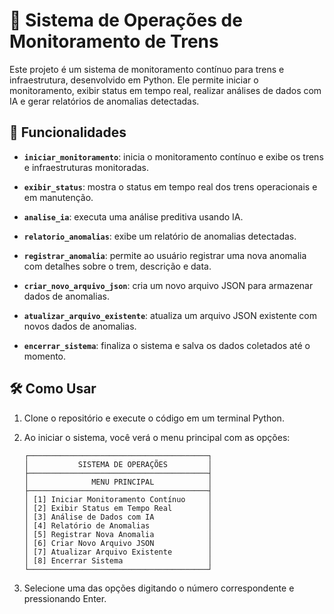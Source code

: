 # 🚉 Sistema de Operações de Monitoramento de Trens

Este projeto é um sistema de monitoramento contínuo para trens e infraestrutura, desenvolvido em Python. Ele permite iniciar o monitoramento, exibir status em tempo real, realizar análises de dados com IA e gerar relatórios de anomalias detectadas.

## 📝 Funcionalidades

- **`iniciar_monitoramento`**: inicia o monitoramento contínuo e exibe os trens e infraestruturas monitoradas.
  
- **`exibir_status`**: mostra o status em tempo real dos trens operacionais e em manutenção.
  
- **`analise_ia`**: executa uma análise preditiva usando IA.
  
- **`relatorio_anomalias`**: exibe um relatório de anomalias detectadas.

- **`registrar_anomalia`**: permite ao usuário registrar uma nova anomalia com detalhes sobre o trem, descrição e data.
  
- **`criar_novo_arquivo_json`**: cria um novo arquivo JSON para armazenar dados de anomalias.

- **`atualizar_arquivo_existente`**: atualiza um arquivo JSON existente com novos dados de anomalias.

- **`encerrar_sistema`**: finaliza o sistema e salva os dados coletados até o momento.

## 🛠️ Como Usar

1. Clone o repositório e execute o código em um terminal Python.
2. Ao iniciar o sistema, você verá o menu principal com as opções:
   
    ```plaintext
   ┌────────────────────────────────────────┐
   │           SISTEMA DE OPERAÇÕES         │
   ├────────────────────────────────────────┤
   │              MENU PRINCIPAL            │
   ├────────────────────────────────────────┤
   │ [1] Iniciar Monitoramento Contínuo     │
   │ [2] Exibir Status em Tempo Real        │
   │ [3] Análise de Dados com IA            │
   │ [4] Relatório de Anomalias             │
   │ [5] Registrar Nova Anomalia            │
   │ [6] Criar Novo Arquivo JSON            │
   │ [7] Atualizar Arquivo Existente        │
   │ [8] Encerrar Sistema                   │
   └────────────────────────────────────────┘
3. Selecione uma das opções digitando o número correspondente e pressionando Enter.

